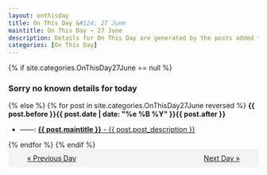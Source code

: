 ```yaml
---
layout: onthisday
title: On This Day &#124; 27 June
maintitle: On This Day — 27 June
description: Details for On This Day are generated by the posts added to the website so the content is subject to changes/updates over time.
categories: [On This Day]
---
```


{% if site.categories.OnThisDay27June == null %}
<h3>Sorry no known details for today</h3>
{% else %}
{% for post in site.categories.OnThisDay27June reversed %}
<strong>{{ post.before }}{{ post.date | date: "%e %B %Y" }}{{ post.after }}</strong>
<ul>
<li> ——: <a class="{{ post.class }}" href="{{ post.url }}"><strong>{{ post.maintitle }}</strong> - {{ post.post_description }}</a></li>
</ul>
{% endfor %}
{% endif %}
<br />
<div style="background-color: #f3f3f3; padding: 10px; border-radius: 5px; text-align: center; display: flex; justify-content: space-evenly;">
<a href="/onthisday/06/06-26">« Previous Day</a>
<span style="visibility:hidden;">[ Visit Leap Year February 29 ]</span>
<a href="/onthisday/06/06-28">Next Day »</a>
</div>
